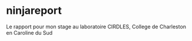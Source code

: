 ninjareport
===========

Le rapport pour mon stage au laboratoire CIRDLES, College de Charleston en Caroline du Sud
